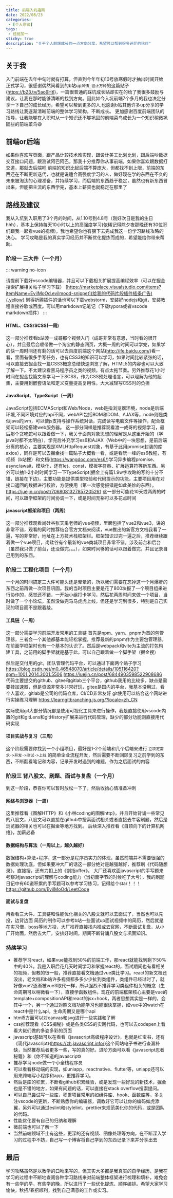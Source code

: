 ```yaml
---
title: 前端入坑指南
date: 2022/08/23
categories:
 - [个人杂谈]
tags:
 - 经验加一
sticky: true
description: "关于个人前端成长的一点方向分享，希望可以帮到很多迷茫的伙伴"
---
```


## 关于我

入门前端在去年中旬时就有打算，但直到今年年初10号放寒假时才抽出时间开始正式学习，很感谢偶然间看到的b站up`风情_岂止万种`的这篇贴子(https://b23.tv/5ao9Htl)，一篇很普通的踩坑成长贴却实在的给了我很多鼓励与建议，让我在那时能够清晰的找到方向。因此如今入坑前端7个多月的我也决定分享一下自己的成长经历，希望可以帮到更多的人,也感谢b站其他许多up分享的学习路线让我逐渐清晰前端的整体学习架构，不断成长。
更加感谢百度前端团队的指导，让我能够在入职时从一个知识还不够巩固的前端菜鸟成长为一个知识稍微巩固些的前端菜鸟:satisfied:

## 前端or后端

如果你喜欢写页面，跟产品计较技术难实现，跟设计美工比划比划，跟后端吵数据交互接口问题，跟测试阿巴阿巴，那我十分推荐你从事前端，如果你喜欢跟数据打交道，那就去后端吧
前端的知识比起后端不算庞大，但都找不到上限，前端的东西还在不断更新迭代，也就是说适合高强度学习的人，做好现在学的东西在不久的未来被淘汰的心理准备，并持续学习，而后端的东西趋于稳定，虽然也有新东西冒出来，但能把主流的东西学完，基本上薪资也就稳定在那里了

## 路线及建议

我从入坑到入职用了3个月的时间，从1.10号到4.8号（刚好次日是我的生日hhh），基本上保持每天10小时以上的高强度学习(依稀记得除夕夜那晚还有30位哥们跟我一起看vue的视频)，我也希望你也有狠下去完成我这一份学习路线攻略的决心。
学习攻略是我的真实学习经历并不断优化提炼而成的，希望能给你带来帮助。

### 阶段一 三大件（一个月）

::: warning no-icon

请提前下载好vscode编辑器，并且可以下载相关扩展提高编程效率（可以在掘金搜索扩展相关帖子学习下载）
[https://marketplace.visualstudio.com/items?itemName=EvilMoOd.evilmood-snippet](给我的代码片段插件插条广告){.yellow}
懒得折腾插件的话也可以下载webstorm，安装好nodejs和git，安装教程直接谷歌或百度。可以用markdown记笔记（下载typora或者vscode markdown插件）
:::

#### HTML、CSS/SCSS(一周)

这一部分推荐看b站渡一成哥那个视频入门（成哥非常有意思，当时看的很开心），并且最后会顺带做一个淘宝的静态网页，大概一周的时间可以学完，如果学的快一周时间还有剩的话可以去百度前端这个网站(http://ife.baidu.com/)看一看，里面有很多手写任务，也有CSS3的知识可以学习，如果时间比较紧张的话，可以直接去掘金找一篇CSS3概念总结快速浏览了解，HTML5的内容也可以大致了解一下。不太建议看黑马程序员之类的视频，有点太拖节奏。另外推荐花1小时时间在掘金找篇文章学习一下SCSS，作为CSS预处理语言，可以理解为他的超集，主要用到嵌套语法和定义变量提高复用性，大大减轻写CSS时的负担

#### JavaScript、TypeScript（一周）

JavaScript包括ECMAScript和Web/Node，web是指浏览器环境，node是后端环境,不同环境对应的api不同，webAPI包括BOM和DOM、AJAX等，node则是类似java的jvm，可以使js支持与操作系统对话，完成读写电脑文件等操作，配合框架可以轻松搭建web服务器。
这一部分同样是推荐观看渡一成哥的视频学习，最后那个贪吃蛇可以跟着做一下，我关于面向对象思想的理解是从这里开始的（学java时都不太明白），学完后补充学习es6和AJAX（Web中的一块思想，是前后端分离的核心，主要实现是XMLHttpRequest对象，有基于此用promise封装的库axios），同样是可以去掘金找一篇贴子大概看一看，或是看阮一峰的es6教程，有视频（b站搜）和文档(https://wangdoc.com/es6/)学习异步编程promise、async/await，模块化，还有let、const，模板字符串、扩展运算符等新东西。另外可以抽1-2小时时间学习一下TypeScript(掘金上有篇1.9w字攻略的写的十分不错，链接在下边)，主要功能是提供类型校验和代码提示的功能，主要项目用在对接口返回的数据进行校验，方便使用（第一次感觉报错是如此美妙的东西）。
https://juejin.cn/post/7068081327857205261
这一部分可能花10天或两周的时间，可以跟学框架的时间协调一下，或是时间充裕可以多花点时间

#### javascript框架和项目（两周）

这一部分推荐观看尚硅谷张天禹老师的vue视频，里面包括了vue2和vue3，讲的非常不错，观看的同时推荐结合官方文档来阅读，vue推出的新官方文档我看了一遍，写的非常好，地址在上方技术栈框架栏。框架知识过完一遍之后，推荐继续跟着做一个vue项目，尚硅谷有个最新的vue商城项目非常不错，涉及前台和后台（虽然我只做了前台，还没做完。。。），如果时间够的话可以跟着做完，并且记录自己用到的东西。

### 阶段二 工程化项目（一个月）

一个月的时间搞定三大件可能头还是晕晕的，所以我们需要在忘掉这一个月爆肝的东西之前再做一次项目巩固。我的当时项目主要是花了800块报了一个项目组来进行协作的，感觉还不错，一开始小组打卡学习，然后花两周时间来做一个项目，当时做了一个小论坛，虽然没做完马马虎虎上线，但还是学习到很多，特别是自己实现的项目而不是跟着敲。

#### 工具链（一周）

这一部分需要学习前端开发常用的工具链
首先是npm、yarn、pnpm为首的包管理器，三者会一个其他都基本能轻松掌握，推荐最新的pnpm作为主要包管理器，在前面学框架时也有一个基本的认识了。然后是webpack和vite为主流的打包构建工具，之前用的脚手架就是基于此，可以自己跟着做一个脚手架（掘金搜）

然后是交付用的git，团队管理代码平台，可以通过下面两个贴子学习
https://blog.csdn.net/m0_46548070/article/details/105116420?spm=1001.2014.3001.5506
https://juejin.cn/post/6844903598522908686
代码主要提交的github、gitee和gitlab三个平台，github我用的比较多，缺点是需要挂加速器，但是资源非常多非常好玩，gitee是国内的平台，我基本没用过，看个人喜欢，gitlab是公司的代码仓库，CI/CD非常友好
git使用可以结合这个网站进行实操练习理解
https://learngitbranching.js.org/?locale=zh_CN

实际使用git大部分情况都是使用可视化工具来进行操作，我是直接使用vscode内置的git和gitLens和gitHistory扩展来进行代码管理，缺少的部分功能则直接用代码实现

#### 项目实战与复习（三周）

这个阶段需要你找到一个小组项目，最好是1-2个前端和几个后端来进行 `立项定需求->开发->测试->上线` 的简单企业流程开发，然后需要不断回顾复习之前学到的东西，不断翻看笔记和内容，记录开发时遇到的难题，作为之后面试的内容

### 阶段三 背八股文、刷题、面试与复盘（一个月）

到这一阶段，恭喜你可以暂时放松一下了，然后收拾心情准备冲刺

#### 网络与浏览器（一周）

这里推荐看《图解HTTP》和《小林coding的图解http》，并且开始背诵一些常见的八股文，八股文可以直接在github中搜索面试相关或者直接去牛客刷题，然后是浏览器的相关也可以在掘金等地方找到。
后续深入推荐看《自顶向下的计算机网络》，加薪必备

#### 数据结构与算法（一周以上，越久越好）

数据结构+算法+程序，这一部分是程序员实力的体现，虽然前端并不需要很强的数据处理功底，但如果要冲大厂的话这一部分绝对是越强越好，推荐刷《代码随想录》，直接搜，还有力扣上的《剑指offer》。
大厂还喜欢面javascript的手写题来考察对javascript的理解与coding能力（当初面字节的时候吃了大亏），我的刷题日记中有60道积累的手写题可以参考学习练习，记得给个star！！！
https://github.com/EvilMoOd/LeetCode

#### 面试与复盘

再看看三大件、工具链和性能优化相关的八股文就可以去面试了，当然也可以先投，边背边面
简历的制作可以参考b站一些面试up面试视频中的简历，然后就是在实习僧，boss等地方投，大厂推荐直接找内推或去官网，不断面试复盘，从小厂开始面，然后去大厂，安排好时间，期间不断背诵八股文与巩固知识。

### 持续学习

- 推荐学习react，如果vue能找到50%的前端工作，那react就能找到剩下50%中的40%。我是入职后花几天时间学习和掌握react的，面试期间也有看相关的视频，但教的很一般，推荐直接看文档通过vue类比学习。react的新文档还没出，老文档和b站许多视频都多多少少扯到类组件，类组件已经过时了，就好像vue2逐渐被vue3取代一样，所以强烈不推荐学习类组件相关的概念（生命周期可以稍微看一下），直接学函数组件。现在的前端框架核心主要是vue的template+compositionAPI和react的jsx+hook，两者思想其实是一样的，会其中一个，另一个通过对照文档功能学习也能很快掌握，如vue中的watch在react中是什么api。生命周期又是哪个api
- html5方面可以对canvas和svg进行一些实践和了解
- css推荐观看《CSS揭秘》或是各类CSS的实践代码，也可以去codepen上看看大佬们做的多姿多彩的页面
- javascript基础可以在看看《javascript高级程序设计》，也就是红宝书，还有《现代javascript》(https://zh.javascript.info/)这个网站电子书进行查漏补缺，当然推荐后者更多一些，写的真的好。进阶方面可以看《javascript忍者秘籍》和《你不知道的javascript》
- 推荐学习node做一个小全栈程序员
- 可以看看移动端的实现，如uniapp，reactnative、flutter等，uniapp还可以用来跨端写小程序和app，更推荐学习。
- 然后是库的积累，不断看github积累经验，或是发现一些好玩的新技术，掘金也是不错的地方，如果有问题的话，可以直接在stack overflow搜索提问。
- 可以自己尝试写一些库，积累项目常用的如组件库、hook、函数库等，多关注vscode的更新，不断熟悉你的编辑器，调教好它可以让你的编码如虎添翼，另外可以通过eslint和stylelint、prettier来规范美化你的代码，或是团队的代码。
- 性能优化要有自己的归纳和理解
- 微前端也可以了解一下
- 当然前端领域不止有这些，更深的还有视频、图像处理等方向，在不断深入学习的过程中不妨，自己写一个博客将自己学到的东西记录下来并分享出去

## 最后

学习攻略虽然是以教学的口吻来写的，但其实大多都是我真实的自学经历，是我在学习的过程中不断地查阅各种学习路线来对前端整体框架进行梳理和填补，难免会有一些学的早，有些学的晚，所以进行了一些优化提炼、顺序编排。希望大家学习愉快，秋招/春招顺利，找到自己满意的工作或实习。
